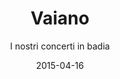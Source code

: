 ---
title: Vaiano
subtitle: I nostri concerti in badia
layout: default
modal-id: 3
date: 2015-04-16
img: img_corale/la corale.jpg
thumbnail: img_corale/la corale.jpg
alt: image-alt
project-date: April 2015
client: 
category: 
description: La chiesa di San Salvatore, di origine longobarda, faceva parte di un potente monastero, eretto nel IX-X secolo dai benedettini cassinesi e ricostruito nell'XI-XII secolo, probabilmente dopo il passaggio alla Congregazione vallombrosana (1075 circa). L'abbazia esercitò un'azione considerevole sul territorio, gestì alcuni Spedali per poveri e viandanti (uno vicino alla porta superiore del borgo), ebbe il controllo delle acque, mantenne la viabilità, sviluppò agricoltura e silvicoltura nei suoi vasti possedimenti, ebbe il patronato delle chiese di Schignano, Migliana, Cantagallo, e della pieve di Usella. La badia fu ampliata (chiostro e ambienti circostanti) fra il XV e il XVI secolo, mentre la chiesa venne ristrutturata a fine Cinquecento. Nel 1808 il monastero fu soppresso e tutti i suoi beni venduti. La chiesa divenne parrocchia ed ebbe un radicale ripristino su progetto dell'architetto Adelio Colzi, conclusosi nel 1930. Dal 25 Febbraio 1924 con un decreto del Vescovo di Pistoia e Prato, monsignor Gabriele Vettori, la Parrocchia di Vaiano è elevata alla dignità di Propositura. Dal 1992 all'interno dell'area dell'ex complesso monastico è presente un piccolo museo di arte sacra che raccoglie alcuni reperti delle campagne di scavo e di studio effettuate negli anni nel complesso monastico vaianese. All'interno del museo Agnolo Firenzuola (per un breve periodo abate del monastero di vaiano) è presente anche un percorso che racconta la storia e la vita che si è andata a creare attorno al complesso monastico della Valle del Bisenzio.

---